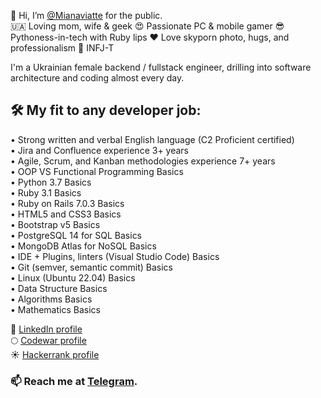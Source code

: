 👋 Hi, I’m [@Mianaviatte](https://www.instagram.com/mianaviatte/) for the public.  
🇺🇦 Loving mom, wife & geek
😍 Passionate PC & mobile gamer
😎 Pythoness-in-tech with Ruby lips
❤️ Love skyporn photo, hugs, and professionalism
🙏 INFJ-T

I'm a Ukrainian female backend / fullstack engineer, drilling into software architecture and coding almost every day. 

## 🛠 My fit to any developer job:  

• Strong written and verbal English language (C2 Proficient certified)  
• Jira and Confluence experience 3+ years  
• Agile, Scrum, and Kanban methodologies experience 7+ years  
• OOP VS Functional Programming Basics  
• Python 3.7 Basics  
• Ruby 3.1 Basics  
• Ruby on Rails 7.0.3 Basics  
• HTML5 and CSS3 Basics  
• Bootstrap v5 Basics  
• PostgreSQL 14 for SQL Basics  
• MongoDB Atlas for NoSQL Basics  
• IDE + Plugins, linters (Visual Studio Code) Basics  
• Git (semver, semantic commit) Basics  
• Linux (Ubuntu 22.04) Basics  
• Data Structure Basics  
• Algorithms Basics  
• Mathematics Basics  

🔮 [LinkedIn profile](https://www.linkedin.com/in/mianaviatte/)  
🌕 [Codewar profile](https://www.codewars.com/users/Mianaviatte)  
☀️ [Hackerrank profile](https://www.hackerrank.com/mianaviatte)  

### 📫 Reach me at [Telegram](https://t.me/Mianaviatte).  


<!---
Mianaviatte/Mianaviatte is a ✨ special ✨ repository because its `README.md` (this file) appears on your GitHub profile.
You can click the Preview link to take a look at your changes.
--->
